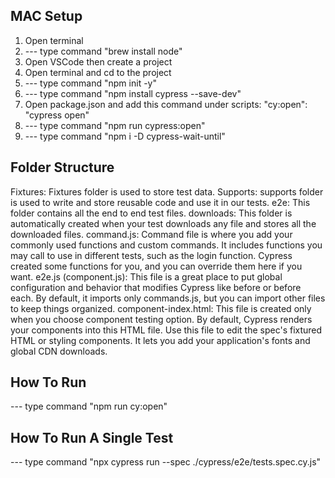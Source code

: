 ## MAC Setup
1. Open terminal
2. --- type command "brew install node"
3. Open VSCode then create a project
4. Open terminal and cd to the project
5. --- type command "npm init -y"
6. --- type command "npm install cypress --save-dev"
7. Open package.json and add this command under scripts:
	"cy:open": "cypress open"
8. --- type command "npm run cypress:open"
9. --- type command "npm i -D cypress-wait-until"

## Folder Structure
Fixtures: Fixtures folder is used to store test data.
Supports: supports folder is used to write and store reusable code and use it in our tests.
e2e: This folder contains all the end to end test files.
downloads: This folder is automatically created when your test downloads any file and stores all the downloaded files.
command.js: Command file is where you add your commonly used functions and custom commands. It includes functions you may call to use in different tests, such as the login function. Cypress created some functions for you, and you can override them here if you want.
e2e.js (component.js): This file is a great place to put global configuration and behavior that modifies Cypress like before or before each. By default, it imports only commands.js, but you can import other files to keep things organized.
component-index.html: This file is created only when you choose component testing option. By default, Cypress renders your components into this HTML file. Use this file to edit the spec's fixtured HTML or styling components. It lets you add your application's fonts and global CDN downloads.

## How To Run
--- type command "npm run cy:open"
## How To Run A Single Test
--- type command "npx cypress run --spec ./cypress/e2e/tests.spec.cy.js"
